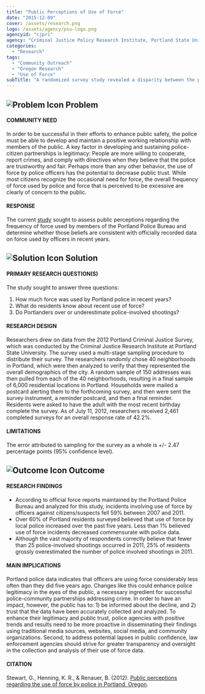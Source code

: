 ```yaml
---
title: "Public Perceptions of Use of Force"
date: "2015-12-09"
cover: /assets/research.png
logo: /assets/agency/psu-logo.png
agencyid: "cjpri"
agency: "Criminal Justice Policy Research Institute, Portland State University - 2012"
categories:
  - "Research"
tags:
  - "Community Outreach"
  - "Oregon Research"
  - "Use of Force"
subTitle: "A randomized survey study revealed a disparity between the public perception of the number of use of force events and the officially recorded data."
---
```


## ![Problem Icon](https://github.com/google/material-design-icons/raw/master/alert/1x_web/ic_error_outline_black_48dp.png "Problem") Problem

#### COMMUNITY NEED

In order to be successful in their efforts to enhance public safety, the police must be able to develop and maintain a positive working relationship with members of the public. A key factor in developing and sustaining police-citizen partnerships is legitimacy: People are more willing to cooperate, report crimes, and comply with directives when they believe that the police are trustworthy and fair. Perhaps more than any other behavior, the use of force by police officers has the potential to decrease public trust. While most citizens recognize the occasional need for force, the overall frequency of force used by police and force that is perceived to be excessive are clearly of concern to the public.

#### RESPONSE

The current [study](https://www.pdx.edu/cjpri/sites/www.pdx.edu.cjpri/files/Use_of_Force_Final.pdf) sought to assess public perceptions regarding the frequency of force used by members of the Portland Police Bureau and determine whether those beliefs are consistent with officially recorded data on force used by officers in recent years.

## ![Solution Icon](https://github.com/google/material-design-icons/raw/master/action/1x_web/ic_lightbulb_outline_black_48dp.png "Solution") Solution

#### PRIMARY RESEARCH QUESTION(S)

The study sought to answer three questions:

1. How much force was used by Portland police in recent years?
2. What do residents know about recent use of force?
3. Do Portlanders over or underestimate police-involved shootings?

#### RESEARCH DESIGN

Researchers drew on data from the 2012 Portland Criminal Justice Survey, which was conducted by the Criminal Justice Research Institute at Portland State University. The survey used a multi-stage sampling procedure to distribute their survey. The researchers randomly chose 40 neighborhoods in Portland, which were then analyzed to verify that they represented the overall demographics of the city. A random sample of 150 addresses was then pulled from each of the 40 neighborhoods, resulting in a final sample of 6,000 residential locations in Portland. Households were mailed a postcard alerting them to the forthcoming survey, and then were sent the survey instrument, a reminder postcard, and then a final reminder. Residents were asked to have the adult with the most recent birthday complete the survey. As of July 11, 2012, researchers received 2,461 completed surveys for an overall response rate of 42.2%.

#### LIMITATIONS

The error attributed to sampling for the survey as a whole is +/- 2.47 percentage points (95% confidence level).

## ![Outcome Icon](https://github.com/google/material-design-icons/raw/master/action/1x_web/ic_view_list_black_48dp.png "Outcome") Outcome

#### RESEARCH FINDINGS

- According to official force reports maintained by the Portland Police Bureau and analyzed for this study, incidents involving use of force by officers against citizens/suspects fell 59% between 2007 and 2011.
- Over 60% of Portland residents surveyed believed that use of force by local police increased over the past five years. Less than 1% believed use of force incidents decreased commensurate with police data.
- Although the vast majority of respondents correctly believe that fewer than 25 police-involved shootings occurred in 2011, 25% of residents grossly overestimated the number of police involved shootings in 2011.

#### MAIN IMPLICATIONS

Portland police data indicates that officers are using force considerably less often than they did five years ago. Changes like this could enhance police legitimacy in the eyes of the public, a necessary ingredient for successful police-community partnerships addressing crime. In order to have an impact, however, the public has to: 1) be informed about the decline, and 2) trust that the data have been accurately collected and analyzed. To enhance their legitimacy and public trust, police agencies with positive trends and results need to be more proactive in disseminating their findings using traditional media sources, websites, social media, and community organizations. Second, to address potential lapses in public confidence, law enforcement agencies should strive for greater transparency and oversight in the collection and analysis of their use of force data.

#### CITATION

Stewart, G., Henning, K. R., & Renauer, B. (2012). [Public perceptions regarding the use of force by police in Portland, Oregon](https://www.pdx.edu/cjpri/sites/www.pdx.edu.cjpri/files/Use_of_Force_Final.pdf).
